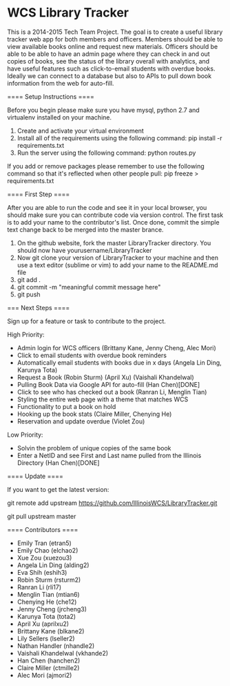 WCS Library Tracker 
=============

This is a 2014-2015 Tech Team Project. 
The goal is to create a useful library tracker web app for both members and officers. Members should be able to view available books online and request new materials. Officers should be able to be able to have an admin page where they can check in and out copies of books, see the status of the library overall with analytics, and have useful features such as click-to-email students with overdue books. Ideally we can connect to a database but also to APIs to pull down book information from the web for auto-fill. 

==== Setup Instructions ====

Before you begin please make sure you have mysql, python 2.7 and virtualenv installed on your machine.

1. Create and activate your virtual environment
2. Install all of the requirements using the following command:
pip install -r requirements.txt
3. Run the server using the following command:
python routes.py

If you add or remove packages please remember to use the following command so that it's reflected when other people pull:
pip freeze > requirements.txt

==== First Step ====

After you are able to run the code and see it in your local browser,
you should make sure you can contribute code via version control. 
The first task is to add your name to the contributor's list. 
Once done, commit the simple text change back to be merged into the master brance. 

1. On the github website, fork the master LibraryTracker directory. You should now have yourusername/LibraryTracker
2. Now git clone your version of LibraryTracker to your machine and then use a text editor (sublime or vim) to add your name to the README.md file
3. git add . 
4. git commit -m "meaningful commit message here"
5. git push

=== Next Steps ====

Sign up for a feature or task to contribute to the project.

High Priority: 

- Admin login for WCS officers (Brittany Kane, Jenny Cheng, Alec Mori)
- Click to email students with overdue book reminders 
- Automatically email students with books due in x days (Angela Lin Ding, Karunya Tota)
- Request a Book (Robin Sturm) (April Xu) (Vaishali Khandelwal)
- Pulling Book Data via Google API for auto-fill (Han Chen)[DONE]
- Click to see who has checked out a book (Ranran Li, Menglin Tian)
- Styling the entire web page with a theme that matches WCS
- Functionality to put a book on hold 
- Hooking up the book stats (Claire Miller, Chenying He)
- Reservation and update overdue (Violet Zou)

Low Priority: 
- Solvin the problem of unique copies of the same book 
- Enter a NetID and see First and Last name pulled from the Illinois Directory (Han Chen)[DONE]

==== Update ====

If you want to get the latest version: 

  git remote add upstream https://github.com/IllinoisWCS/LibraryTracker.git

  git pull upstream master
  
==== Contributors ====

- Emily Tran (etran5)
- Emily Chao (elchao2)
- Xue Zou (xuezou3)
- Angela Lin Ding (alding2)
- Eva Shih (eshih3)
- Robin Sturm (rsturm2)
- Ranran Li (rli17)
- Menglin Tian (mtian6)
- Chenying He (che12)
- Jenny Cheng (jrcheng3)
- Karunya Tota (tota2)
- April Xu (aprilxu2)
- Brittany Kane (blkane2)
- Lily Sellers (lseller2)
- Nathan Handler (nhandle2)
- Vaishali Khandelwal (vkhande2)
- Han Chen (hanchen2)
- Claire Miller (ctmille2)
- Alec Mori (ajmori2)

